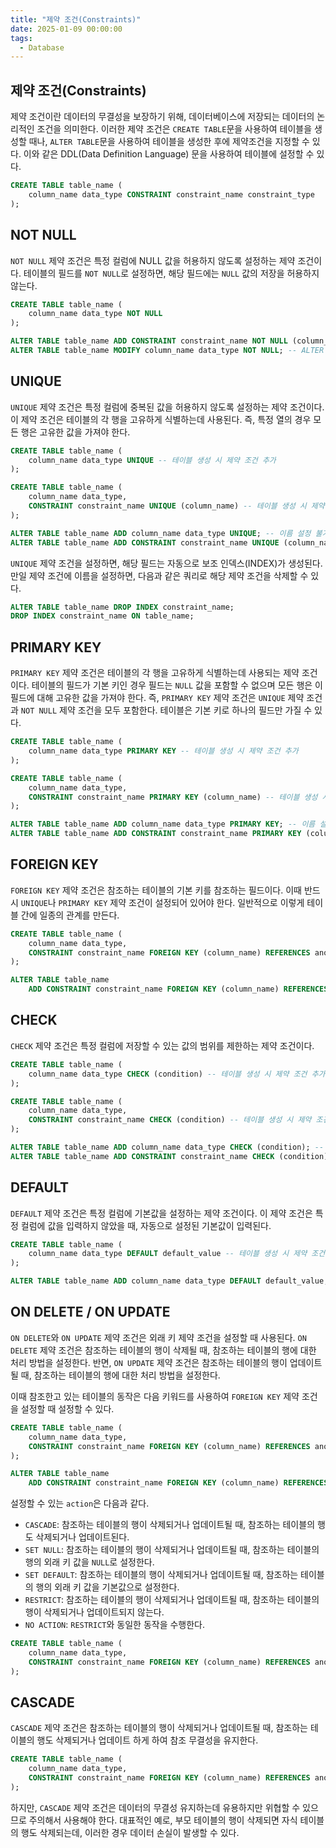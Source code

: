 ```yaml
---
title: "제약 조건(Constraints)"
date: 2025-01-09 00:00:00
tags: 
  - Database
---
```



## 제약 조건(Constraints)
제약 조건이란 데이터의 무결성을 보장하기 위해, 데이터베이스에 저장되는 데이터의 논리적인 조건을 의미한다.
이러한 제약 조건은 `CREATE TABLE`문을 사용하여 테이블을 생성할 때나,
`ALTER TABLE`문을 사용하여 테이블을 생성한 후에 제약조건을 지정할 수 있다.
이와 같은 DDL(Data Definition Language) 문을 사용하여 테이블에 설정할 수 있다.

```sql
CREATE TABLE table_name (
    column_name data_type CONSTRAINT constraint_name constraint_type
);
```

## NOT NULL
`NOT NULL` 제약 조건은 특정 컬럼에 NULL 값을 허용하지 않도록 설정하는 제약 조건이다.
테이블의 필드를 `NOT NULL`로 설정하면, 해당 필드에는 `NULL` 값의 저장을 허용하지 않는다.

```sql
CREATE TABLE table_name (
    column_name data_type NOT NULL
);
```

```sql
ALTER TABLE table_name ADD CONSTRAINT constraint_name NOT NULL (column_name); -- ALTER TABLE 문을 사용하여 제약 조건 추가
ALTER TABLE table_name MODIFY column_name data_type NOT NULL; -- ALTER TABLE 문을 사용하여 제약 조건 수정
```

## UNIQUE

`UNIQUE` 제약 조건은 특정 컬럼에 중복된 값을 허용하지 않도록 설정하는 제약 조건이다.
이 제약 조건은 테이블의 각 행을 고유하게 식별하는데 사용된다.
즉, 특정 열의 경우 모든 행은 고유한 값을 가져야 한다.

```sql
CREATE TABLE table_name (
    column_name data_type UNIQUE -- 테이블 생성 시 제약 조건 추가
);
```

```sql
CREATE TABLE table_name (
    column_name data_type,
    CONSTRAINT constraint_name UNIQUE (column_name) -- 테이블 생성 시 제약 조건 추가 및 제약 이름 설정
);
```

```sql
ALTER TABLE table_name ADD column_name data_type UNIQUE; -- 이름 설정 불가
ALTER TABLE table_name ADD CONSTRAINT constraint_name UNIQUE (column_name); -- 이름 설정 가능
```

`UNIQUE` 제약 조건을 설정하면, 해당 필드는 자동으로 보조 인덱스(INDEX)가 생성된다.
만일 제약 조건에 이름을 설정하면, 다음과 같은 쿼리로 해당 제약 조건을 삭제할 수 있다.

```sql
ALTER TABLE table_name DROP INDEX constraint_name;
DROP INDEX constraint_name ON table_name;
```

## PRIMARY KEY
`PRIMARY KEY` 제약 조건은 테이블의 각 행을 고유하게 식별하는데 사용되는 제약 조건이다.
테이블의 필드가 기본 키인 경우 필드는 `NULL` 값을 포함할 수 없으며 모든 행은 이 필드에 대해 고유한 값을 가져야 한다.
즉, `PRIMARY KEY` 제약 조건은 `UNIQUE` 제약 조건과 `NOT NULL` 제약 조건을 모두 포함한다.
테이블은 기본 키로 하나의 필드만 가질 수 있다.

```sql
CREATE TABLE table_name (
    column_name data_type PRIMARY KEY -- 테이블 생성 시 제약 조건 추가
);
```

```sql
CREATE TABLE table_name (
    column_name data_type,
    CONSTRAINT constraint_name PRIMARY KEY (column_name) -- 테이블 생성 시 제약 조건 추가 및 제약 이름 설정
);
```

```sql
ALTER TABLE table_name ADD column_name data_type PRIMARY KEY; -- 이름 설정 불가
ALTER TABLE table_name ADD CONSTRAINT constraint_name PRIMARY KEY (column_name); -- 이름 설정 가능
```

## FOREIGN KEY
`FOREIGN KEY` 제약 조건은 참조하는 테이블의 기본 키를 참조하는 필드이다.
이때 반드시 `UNIQUE`나 `PRIMARY KEY` 제약 조건이 설정되어 있어야 한다.
일반적으로 이렇게 테이블 간에 일종의 관계를 만든다.

```sql
CREATE TABLE table_name (
    column_name data_type,
    CONSTRAINT constraint_name FOREIGN KEY (column_name) REFERENCES another_table_name (another_column_name) -- 테이블 생성 시 제약 조건 추가 및 제약 이름 설정
);
```

```sql
ALTER TABLE table_name 
    ADD CONSTRAINT constraint_name FOREIGN KEY (column_name) REFERENCES another_table_name (another_column_name); -- 이름 설정 가능
```

## CHECK
`CHECK` 제약 조건은 특정 컬럼에 저장할 수 있는 값의 범위를 제한하는 제약 조건이다.

```sql
CREATE TABLE table_name (
    column_name data_type CHECK (condition) -- 테이블 생성 시 제약 조건 추가
);
```

```sql
CREATE TABLE table_name (
    column_name data_type,
    CONSTRAINT constraint_name CHECK (condition) -- 테이블 생성 시 제약 조건 추가 및 제약 이름 설정
);
```

```sql
ALTER TABLE table_name ADD column_name data_type CHECK (condition); -- 이름 설정 불가
ALTER TABLE table_name ADD CONSTRAINT constraint_name CHECK (condition); -- 이름 설정 가능
```

## DEFAULT
`DEFAULT` 제약 조건은 특정 컬럼에 기본값을 설정하는 제약 조건이다.
이 제약 조건은 특정 컬럼에 값을 입력하지 않았을 때, 자동으로 설정된 기본값이 입력된다.

```sql
CREATE TABLE table_name (
    column_name data_type DEFAULT default_value -- 테이블 생성 시 제약 조건 추가
);
```

```sql
ALTER TABLE table_name ADD column_name data_type DEFAULT default_value; -- 이름 설정 불가
```

## ON DELETE / ON UPDATE
`ON DELETE`와 `ON UPDATE` 제약 조건은 외래 키 제약 조건을 설정할 때 사용된다.
`ON DELETE` 제약 조건은 참조하는 테이블의 행이 삭제될 때, 참조하는 테이블의 행에 대한 처리 방법을 설정한다.
반면, `ON UPDATE` 제약 조건은 참조하는 테이블의 행이 업데이트될 때, 참조하는 테이블의 행에 대한 처리 방법을 설정한다.

이때 참조한고 있는 테이블의 동작은 다음 키워드를 사용하여 `FOREIGN KEY` 제약 조건을 설정할 때 설정할 수 있다.

```sql
CREATE TABLE table_name (
    column_name data_type,
    CONSTRAINT constraint_name FOREIGN KEY (column_name) REFERENCES another_table_name (another_column_name) ON DELETE action ON UPDATE action -- 테이블 생성 시 제약 조건 추가 및 제약 이름 설정
);
```

```sql
ALTER TABLE table_name 
    ADD CONSTRAINT constraint_name FOREIGN KEY (column_name) REFERENCES another_table_name (another_column_name) ON DELETE action ON UPDATE action; -- 이름 설정 가능
```

설정할 수 있는 `action`은 다음과 같다.

- `CASCADE`: 참조하는 테이블의 행이 삭제되거나 업데이트될 때, 참조하는 테이블의 행도 삭제되거나 업데이트된다.
- `SET NULL`: 참조하는 테이블의 행이 삭제되거나 업데이트될 때, 참조하는 테이블의 행의 외래 키 값을 `NULL`로 설정한다.
- `SET DEFAULT`: 참조하는 테이블의 행이 삭제되거나 업데이트될 때, 참조하는 테이블의 행의 외래 키 값을 기본값으로 설정한다.
- `RESTRICT`: 참조하는 테이블의 행이 삭제되거나 업데이트될 때, 참조하는 테이블의 행이 삭제되거나 업데이트되지 않는다.
- `NO ACTION`: `RESTRICT`와 동일한 동작을 수행한다.

```sql
CREATE TABLE table_name (
    column_name data_type,
    CONSTRAINT constraint_name FOREIGN KEY (column_name) REFERENCES another_table_name (another_column_name) ON DELETE CASCADE ON UPDATE CASCADE -- 테이블 생성 시 제약 조건 추가 및 제약 이름 설정
);
```

## CASCADE
`CASCADE` 제약 조건은 참조하는 테이블의 행이 삭제되거나 업데이트될 때, 참조하는 테이블의 행도 삭제되거나 업데이트 하게 하여 참조 무결성을 유지한다.

```sql
CREATE TABLE table_name (
    column_name data_type,
    CONSTRAINT constraint_name FOREIGN KEY (column_name) REFERENCES another_table_name (another_column_name) ON DELETE CASCADE ON UPDATE CASCADE -- 테이블 생성 시 제약 조건 추가 및 제약 이름 설정
);
```

하지만, `CASCADE` 제약 조건은 데이터의 무결성 유지하는데 유용하지만 위협할 수 있으므로 주의해서 사용해야 한다.
대표적인 예로, 부모 테이블의 행이 삭제되면 자식 테이블의 행도 삭제되는데, 이러한 경우 데이터 손실이 발생할 수 있다.